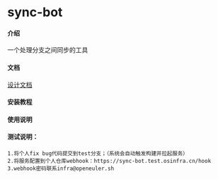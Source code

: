 # sync-bot

#### 介绍

一个处理分支之间同步的工具

#### 文档

[设计文档](docs/design.md)

#### 安装教程


#### 使用说明

#### 测试说明：
    1.将个人fix bug代码提交到test分支；（系统会自动触发构建并拉起服务）
    2.将服务配置到个人仓库webhook：https://sync-bot.test.osinfra.cn/hook
    3.webhook密码联系infra@openeuler.sh

